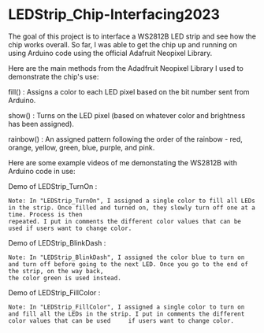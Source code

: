 # LEDStrip_Chip-Interfacing2023

The goal of this project is to interface a WS2812B LED strip and see how the chip works overall. 
So far, I was able to get the chip up and running on using Arduino code using the official Adafruit Neopixel Library. 

Here are the main methods from the Adadfruit Neopixel Library I used to demonstrate the chip's use:

  fill() : Assigns a color to each LED pixel based on the bit number sent from Arduino.
  
  show() : Turns on the LED pixel (based on whatever color and brightness has been assigned).
  
  rainbow() : An assigned pattern following the order of the rainbow - red, orange, yellow, green, blue, purple, and pink.

Here are some example videos of me demonstating the WS2812B with Arduino code in use:

  Demo of LEDStrip_TurnOn :
  
    Note: In "LEDStrip_TurnOn", I assigned a single color to fill all LEDs in the strip. Once filled and turned on, they slowly turn off one at a time. Process is then 
    repeated. I put in comments the different color values that can be used if users want to change color.
    
  Demo of LEDStrip_BlinkDash :
  
    Note: In "LEDStrip_BlinkDash", I assigned the color blue to turn on and turn off before going to the next LED. Once you go to the end of the strip, on the way back, 
    the color green is used instead.
    
  Demo of LEDStrip_FillColor :
  
    Note: In "LEDStrip_FillColor", I assigned a single color to turn on and fill all the LEDs in the strip. I put in comments the different color values that can be used     if users want to change color.
